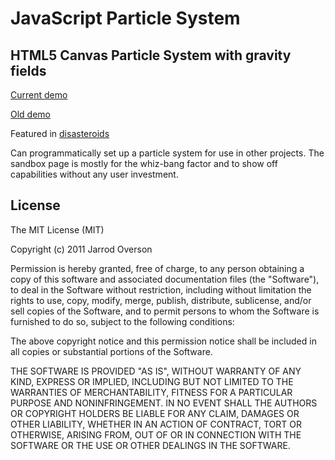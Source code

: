 JavaScript Particle System
====================

HTML5 Canvas Particle System with gravity fields
---------------------

[Current demo](http://jsoverson.github.com/JavaScript-Particle-System/)

[Old demo](http://jarrodoverson.com/static/demos/particleSystem/)

Featured in [disasteroids](http://somethingcoded.nko3.jitsu.com/)

Can programmatically set up a particle system for use in other
projects. The sandbox page is mostly for the whiz-bang factor and to
show off capabilities without any user investment.

## License

The MIT License (MIT)

Copyright (c) 2011 Jarrod Overson

Permission is hereby granted, free of charge, to any person obtaining a copy
of this software and associated documentation files (the "Software"), to deal
in the Software without restriction, including without limitation the rights
to use, copy, modify, merge, publish, distribute, sublicense, and/or sell
copies of the Software, and to permit persons to whom the Software is
furnished to do so, subject to the following conditions:

The above copyright notice and this permission notice shall be included in
all copies or substantial portions of the Software.

THE SOFTWARE IS PROVIDED "AS IS", WITHOUT WARRANTY OF ANY KIND, EXPRESS OR
IMPLIED, INCLUDING BUT NOT LIMITED TO THE WARRANTIES OF MERCHANTABILITY,
FITNESS FOR A PARTICULAR PURPOSE AND NONINFRINGEMENT. IN NO EVENT SHALL THE
AUTHORS OR COPYRIGHT HOLDERS BE LIABLE FOR ANY CLAIM, DAMAGES OR OTHER
LIABILITY, WHETHER IN AN ACTION OF CONTRACT, TORT OR OTHERWISE, ARISING FROM,
OUT OF OR IN CONNECTION WITH THE SOFTWARE OR THE USE OR OTHER DEALINGS IN
THE SOFTWARE.

